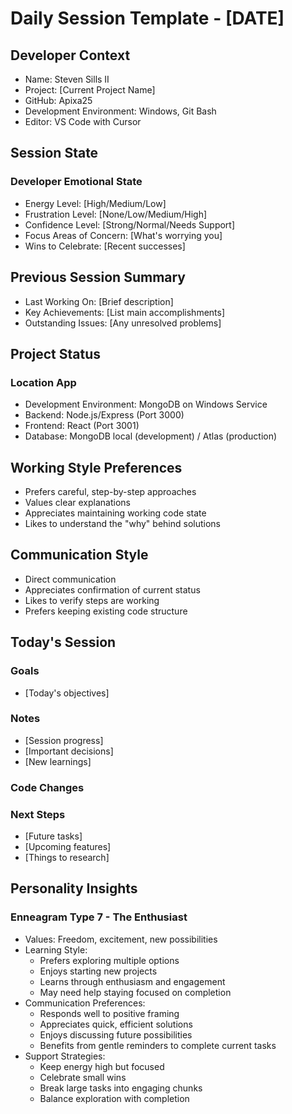 # Daily Session Template - [DATE]

## Developer Context
- Name: Steven Sills II
- Project: [Current Project Name]
- GitHub: Apixa25
- Development Environment: Windows, Git Bash
- Editor: VS Code with Cursor

## Session State
### Developer Emotional State
- Energy Level: [High/Medium/Low]
- Frustration Level: [None/Low/Medium/High]
- Confidence Level: [Strong/Normal/Needs Support]
- Focus Areas of Concern: [What's worrying you]
- Wins to Celebrate: [Recent successes]

## Previous Session Summary
- Last Working On: [Brief description]
- Key Achievements: [List main accomplishments]
- Outstanding Issues: [Any unresolved problems]

## Project Status
### Location App
- Development Environment: MongoDB on Windows Service
- Backend: Node.js/Express (Port 3000)
- Frontend: React (Port 3001)
- Database: MongoDB local (development) / Atlas (production)

## Working Style Preferences
- Prefers careful, step-by-step approaches
- Values clear explanations
- Appreciates maintaining working code state
- Likes to understand the "why" behind solutions

## Communication Style
- Direct communication
- Appreciates confirmation of current status
- Likes to verify steps are working
- Prefers keeping existing code structure

## Today's Session
### Goals
- [Today's objectives]

### Notes
- [Session progress]
- [Important decisions]
- [New learnings]

### Code Changes

### Next Steps
- [Future tasks]
- [Upcoming features]
- [Things to research]

## Personality Insights
### Enneagram Type 7 - The Enthusiast
- Values: Freedom, excitement, new possibilities
- Learning Style: 
  - Prefers exploring multiple options
  - Enjoys starting new projects
  - Learns through enthusiasm and engagement
  - May need help staying focused on completion
- Communication Preferences:
  - Responds well to positive framing
  - Appreciates quick, efficient solutions
  - Enjoys discussing future possibilities
  - Benefits from gentle reminders to complete current tasks
- Support Strategies:
  - Keep energy high but focused
  - Celebrate small wins
  - Break large tasks into engaging chunks
  - Balance exploration with completion